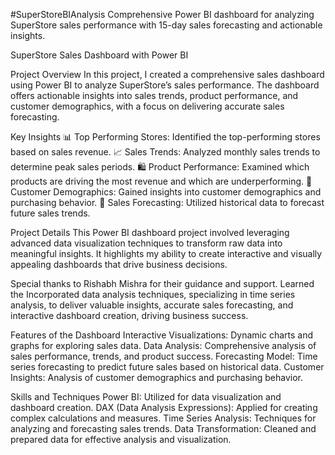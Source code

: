 #SuperStoreBIAnalysis
Comprehensive Power BI dashboard for analyzing SuperStore sales performance with 15-day sales forecasting and actionable insights.

SuperStore Sales Dashboard with Power BI

Project Overview
In this project, I created a comprehensive sales dashboard using Power BI to analyze SuperStore’s sales performance. The dashboard offers actionable insights into sales trends, product performance, and customer demographics, with a focus on delivering accurate sales forecasting.

Key Insights
📊 Top Performing Stores: Identified the top-performing stores based on sales revenue.
📈 Sales Trends: Analyzed monthly sales trends to determine peak sales periods.
🛍️ Product Performance: Examined which products are driving the most revenue and which are underperforming.
👥 Customer Demographics: Gained insights into customer demographics and purchasing behavior.
🔮 Sales Forecasting: Utilized historical data to forecast future sales trends.

Project Details
This Power BI dashboard project involved leveraging advanced data visualization techniques to transform raw data into meaningful insights. It highlights my ability to create interactive and visually appealing dashboards that drive business decisions.

Special thanks to Rishabh Mishra for their guidance and support.
Learned the Incorporated data analysis techniques, specializing in time series analysis, to deliver valuable insights, accurate sales forecasting, and interactive dashboard creation, driving business success.

Features of the Dashboard
Interactive Visualizations: Dynamic charts and graphs for exploring sales data.
Data Analysis: Comprehensive analysis of sales performance, trends, and product success.
Forecasting Model: Time series forecasting to predict future sales based on historical data.
Customer Insights: Analysis of customer demographics and purchasing behavior.

Skills and Techniques
Power BI: Utilized for data visualization and dashboard creation.
DAX (Data Analysis Expressions): Applied for creating complex calculations and measures.
Time Series Analysis: Techniques for analyzing and forecasting sales trends.
Data Transformation: Cleaned and prepared data for effective analysis and visualization.

